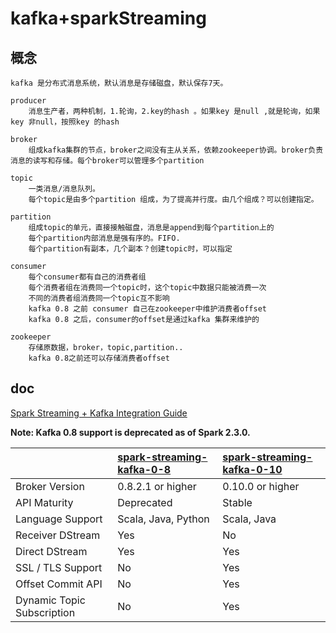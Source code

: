 # kafka+sparkStreaming

## 概念
    
    kafka 是分布式消息系统，默认消息是存储磁盘，默认保存7天。
    
    producer 
        消息生产者，两种机制，1.轮询，2.key的hash 。如果key 是null ,就是轮询，如果key 非null，按照key 的hash
    
    broker
        组成kafka集群的节点，broker之间没有主从关系，依赖zookeeper协调。broker负责消息的读写和存储。每个broker可以管理多个partition
    
    topic 
        一类消息/消息队列。
        每个topic是由多个partition 组成，为了提高并行度。由几个组成？可以创建指定。
    
    partition
        组成topic的单元，直接接触磁盘，消息是append到每个partition上的
        每个partition内部消息是强有序的。FIFO.
        每个partition有副本，几个副本？创建topic时，可以指定
    
    consumer
        每个consumer都有自己的消费者组
        每个消费者组在消费同一个topic时，这个topic中数据只能被消费一次
        不同的消费者组消费同一个topic互不影响
        kafka 0.8 之前 consumer 自己在zookeeper中维护消费者offset
        kafka 0.8 之后，consumer的offset是通过kafka 集群来维护的
    
    zookeeper
        存储原数据，broker，topic,partition..
        kafka 0.8之前还可以存储消费者offset

## doc
 [Spark Streaming + Kafka Integration Guide](http://spark.apache.org/docs/latest/streaming-kafka-integration.html)
 
 **Note: Kafka 0.8 support is deprecated as of Spark 2.3.0.**
 
 |                            | [spark-streaming-kafka-0-8](http://spark.apache.org/docs/latest/streaming-kafka-0-8-integration.html) | [spark-streaming-kafka-0-10](http://spark.apache.org/docs/latest/streaming-kafka-0-10-integration.html) |
 | :------------------------- | :----------------------------------------------------------- | :----------------------------------------------------------- |
 | Broker Version             | 0.8.2.1 or higher                                            | 0.10.0 or higher                                             |
 | API Maturity               | Deprecated                                                   | Stable                                                       |
 | Language Support           | Scala, Java, Python                                          | Scala, Java                                                  |
 | Receiver DStream           | Yes                                                          | No                                                           |
 | Direct DStream             | Yes                                                          | Yes                                                          |
 | SSL / TLS Support          | No                                                           | Yes                                                          |
 | Offset Commit API          | No                                                           | Yes                                                          |
 | Dynamic Topic Subscription | No                                                           | Yes                                                          |
 
